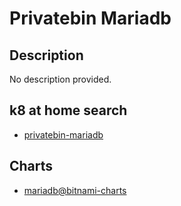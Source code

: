 # Privatebin Mariadb

## Description

No description provided.

## k8 at home search

- [privatebin-mariadb](https://nanne.dev/k8s-at-home-search/#/privatebin-mariadb)

## Charts

- [mariadb@bitnami-charts](https://charts.bitnami.com/bitnami/)
